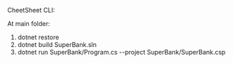 CheetSheet CLI:

At main folder:

1. dotnet restore
2. dotnet build SuperBank.sln
3. dotnet run SuperBank/Program.cs --project SuperBank/SuperBank.csp